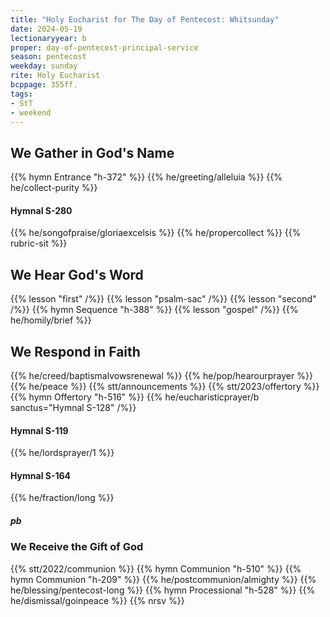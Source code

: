 ```yaml
---
title: "Holy Eucharist for The Day of Pentecost: Whitsunday"
date: 2024-05-19
lectionaryyear: b
proper: day-of-pentecost-principal-service
season: pentecost
weekday: sunday
rite: Holy Eucharist
bcppage: 355ff.
tags:
- StT
- weekend
---
```

## We Gather in God's Name
{{% hymn Entrance "h-372" %}}
{{% he/greeting/alleluia %}}
{{% he/collect-purity %}}
#### Hymnal S-280
{{% he/songofpraise/gloriaexcelsis %}}
{{% he/propercollect %}}
{{% rubric-sit %}}
## We Hear God's Word
{{% lesson "first" /%}}
{{% lesson "psalm-sac" /%}}
{{% lesson "second" /%}}
{{% hymn Sequence "h-388" %}}
{{% lesson "gospel" /%}}
{{% he/homily/brief %}}
## We Respond in Faith
{{% he/creed/baptismalvowsrenewal %}}
{{% he/pop/hearourprayer %}}
{{% he/peace %}}
{{% stt/announcements %}}
{{% stt/2023/offertory %}}
{{% hymn Offertory "h-516" %}}
{{% he/eucharisticprayer/b sanctus="Hymnal S-128" /%}}
#### Hymnal S-119
{{% he/lordsprayer/1 %}}
#### Hymnal S-164
{{% he/fraction/long %}}
##### pb
### We Receive the Gift of God
{{% stt/2022/communion %}}
{{% hymn Communion "h-510" %}}
{{% hymn Communion "h-209" %}}
{{% he/postcommunion/almighty %}}
{{% he/blessing/pentecost-long %}}
{{% hymn Processional "h-528" %}}
{{% he/dismissal/goinpeace %}}
{{% nrsv %}}

